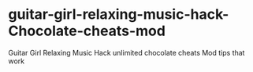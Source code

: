 # guitar-girl-relaxing-music-hack-Chocolate-cheats-mod
Guitar Girl Relaxing Music Hack unlimited chocolate cheats Mod tips that work
